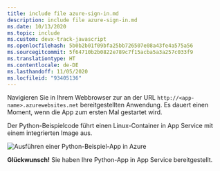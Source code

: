 ```yaml
---
title: include file azure-sign-in.md
description: include file azure-sign-in.md
ms.date: 10/13/2020
ms.topic: include
ms.custom: devx-track-javascript
ms.openlocfilehash: 5b0b2b01f09bfa25bb726507e08a43fe4a575a56
ms.sourcegitcommit: 5f64710b2b0822e789c7f15acba5a3a257c033f9
ms.translationtype: HT
ms.contentlocale: de-DE
ms.lasthandoff: 11/05/2020
ms.locfileid: "93405136"
---
```

Navigieren Sie in Ihrem Webbrowser zur an der URL `http://<app-name>.azurewebsites.net` bereitgestellten Anwendung. Es dauert einen Moment, wenn die App zum ersten Mal gestartet wird.

Der Python-Beispielcode führt einen Linux-Container in App Service mit einem integrierten Image aus.

![Ausführen einer Python-Beispiel-App in Azure](../../media/quickstart-python/run-hello-world-sample-python-app-in-browser.png)

**Glückwunsch!** Sie haben Ihre Python-App in App Service bereitgestellt.
